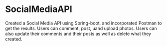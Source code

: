 # SocialMediaAPI
Created a Social Media API using Spring-boot, and incorporated Postman to get the results. Users can comment, post, uand upload photos. Users can also update their comments and their posts as well as delete what they created. 
